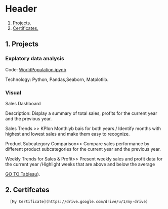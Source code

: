 # Header


1. [ Projects. ](#desc)
2. [ Certificates. ](#usage)

<a name="desc"></a>
## 1. Projects


### Explatory data analysis 


Code: [WorldPopulation.ipynb](https://github.com/HabibaAkl1/Habiba-s-Project/blob/main/WorldPopulation.ipynb)

Technology: Python, Pandas,Seaborn, Matplotlib.


### Visual
Sales Dashboard

Description:
Display a summary of total sales, profits  for the current year and the previous year.

Sales Trends >> KPIon Monthlyb bais for both years / Identify months with highest and lowest sales and make them easy to recognize.

Product Subcategory Comparison>> Compare sales performance by different product subcategories for the current year and the previous year.


Weekly Trends for Sales & Profit>> Present weekly sales and profit data for the current year /Highlight weeks that are above and below the average

[GO TO Tableau](https://public.tableau.com/app/profile/habiba.akl/viz/SalesDashboard_17141692655530/SalesDashboard?publish=yes&fbclid=IwZXh0bgNhZW0CMTAAAR3ttLk5yvT5L3YU5NVqmN0Wfe61UoTLXjYJO8_1L7dpu22q2c3VXHp3RU0_aem_AfhenYl5BhuyXZHo8MZH8-cVy2MXvV-XD1svR2RY2QXFI5vMokKdb9K7PouS91nR3cEJfQXKXlyZo6SWzrm-80dA)).



<a name="usage"></a>
## 2. Certifcates
     
      [My Certificate](https://drive.google.com/drive/u/1/my-drive)
